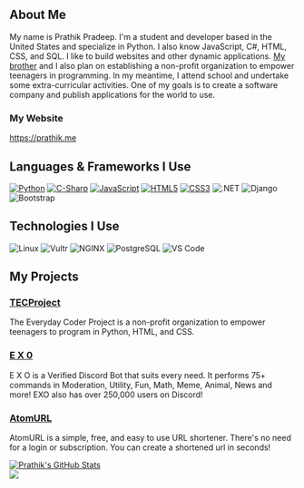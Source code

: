 ## About Me

My name is Prathik Pradeep. I'm a student and developer based in the United States and specialize in Python. I also know JavaScript, C#, HTML, CSS, and SQL. I like to build websites and other dynamic applications. [My brother](https://github.com/pranav-pradeep) and I also plan on establishing a non-profit organization to empower teenagers in programming. In my meantime, I attend school and undertake some extra-curricular activities. One of my goals is to create a software company and publish applications for the world to use.

### My Website
https://prathik.me

## Languages & Frameworks I Use
[![Python](http://img.shields.io/badge/-Python-3776AB?style=for-the-badge&logo=python&logoColor=white)](https://python.org)
[![C-Sharp](http://img.shields.io/badge/C%23-239120?style=for-the-badge&logo=c-sharp&logoColor=white)](https://docs.microsoft.com/en-us/dotnet/csharp/tour-of-csharp/)
[![JavaScript](http://img.shields.io/badge/JavaScript-F7DF1E?style=for-the-badge&logo=javascript&logoColor=black)](https://www.javascript.com/)
[![HTML5](https://img.shields.io/badge/-HTML5-%23E44D27?style=for-the-badge&logo=html5&logoColor=white)](https://html.spec.whatwg.org/)
[![CSS3](https://img.shields.io/badge/-CSS3-%231572B6?style=for-the-badge&logo=css3)]()
![.NET](http://img.shields.io/badge/.NET-5C2D91?style=for-the-badge&logo=.net&logoColor=white)
![Django](http://img.shields.io/badge/Django-092E20?style=for-the-badge&logo=django&logoColor=white)
![Bootstrap](https://img.shields.io/badge/Bootstrap-563D7C?style=for-the-badge&logo=bootstrap&logoColor=white)

## Technologies I Use
![Linux](http://img.shields.io/badge/Ubuntu-E95420?style=for-the-badge&logo=linux&logoColor=black)
![Vultr](https://img.shields.io/badge/Vultr-007bfc?style=for-the-badge&logo=vultr&logoColor=white)
![NGINX](https://img.shields.io/badge/NGINX-009639?style=for-the-badge&logo=nginx&logoColor=white)
![PostgreSQL](http://img.shields.io/badge/PostgreSQL-316192?style=for-the-badge&logo=postgresql&logoColor=white)
![VS Code](http://img.shields.io/badge/-VS%20Code-007ACC?style=for-the-badge&logo=visual-studio-code&logoColor=white)

## My Projects

### [TECProject](https://coderproject.tech)
The Everyday Coder Project is a non-profit organization to
empower teenagers to program in Python, HTML, and CSS.

### [E X 0](https://exobot.xyz)
E X O is a Verified Discord Bot that suits every need.
It performs 75+ commands in Moderation, Utility,
Fun, Math, Meme, Animal, News and more! EXO also has
over 250,000 users on Discord!

### [AtomURL](https://github.com/PRA7H1K/atom)
AtomURL is a simple, free, and easy to use URL shortener.
There's no need for a login or subscription. You can create a
shortened url in seconds!

[![Prathik's GitHub Stats](https://github-readme-stats.vercel.app/api?username=PRA7H1K&show_icons=true&theme=vue)](https://github.com/pra7h1k)
<br>
<img src="https://komarev.com/ghpvc/?username=PRA7H1K&color=blue&style=flat-square">
